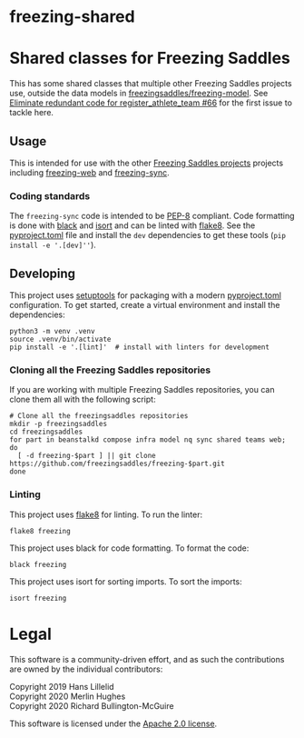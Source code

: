 # freezing-shared
Shared classes for Freezing Saddles
==============================================

This has some shared classes that multiple other Freezing Saddles projects use, outside the data models in [freezingsaddles/freezing-model](https://github.com/freezingsaddles/freezing-model). See [Eliminate redundant code for register_athlete_team #66](https://github.com/freezingsaddles/freezing-web/issues/66) for the first issue to tackle here.

Usage
-----
This is intended for use with the other
[Freezing Saddles projects](https://github.com/freezingsaddles/) projects
including [freezing-web](https://github.com/freezingsaddles/freezing-web) and [freezing-sync](https://github.com/freezingsaddles/freezing-sync).


### Coding standards
The `freezing-sync` code is intended to be [PEP-8](https://www.python.org/dev/peps/pep-0008/) compliant. Code formatting is done with [black](https://black.readthedocs.io/en/stable/) and [isort](https://pycqa.github.io/isort/) and can be linted with [flake8](http://flake8.pycqa.org/en/latest/). See the [pyproject.toml](pyproject.tml) file and install the `dev` dependencies to get these tools (`pip install -e '.[dev]''`).

Developing
----------
This project uses [setuptools](https://setuptools.readthedocs.io/en/latest/) for packaging with a modern [pyproject.toml](https://setuptools.pypa.io/en/latest/userguide/pyproject_config.html) configuration. To get started, create a virtual environment and install the dependencies:

    python3 -m venv .venv
    source .venv/bin/activate
    pip install -e '.[lint]'  # install with linters for development

### Cloning all the Freezing Saddles repositories
If you are working with multiple Freezing Saddles repositories, you can clone them all with the following script:

```
# Clone all the freezingsaddles repositories
mkdir -p freezingsaddles
cd freezingsaddles
for part in beanstalkd compose infra model nq sync shared teams web; do
  [ -d freezing-$part ] || git clone https://github.com/freezingsaddles/freezing-$part.git
done
```

### Linting
This project uses [flake8](http://flake8.pycqa.org/en/latest/) for linting. To run the linter:

    flake8 freezing

This project uses black for code formatting. To format the code:

    black freezing

This project uses isort for sorting imports. To sort the imports:

    isort freezing


# Legal

This software is a community-driven effort, and as such the contributions are owned by the individual contributors:

Copyright 2019 Hans Lillelid <br>
Copyright 2020 Merlin Hughes <br>
Copyright 2020 Richard Bullington-McGuire <br>

This software is licensed under the [Apache 2.0 license](LICENSE).
